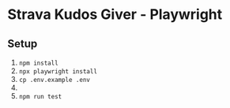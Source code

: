 # Strava Kudos Giver - Playwright

## Setup

1. `npm install`
1. `npx playwright install`
1. `cp .env.example .env`
1. <update email and password appropriately>
1. `npm run test`
